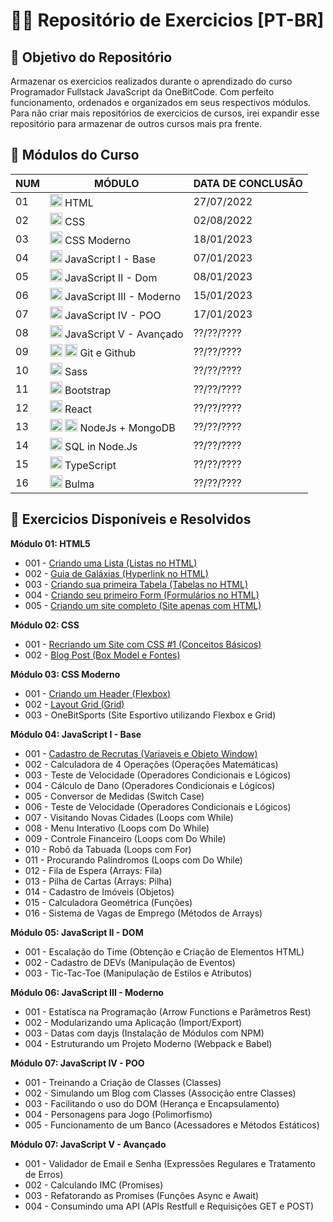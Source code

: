 # 🤘🏽 Repositório de Exercicios [PT-BR]

## 🎯 **Objetivo do Repositório**<br>

Armazenar os exercicios realizados durante o aprendizado do curso Programador Fullstack JavaScript da OneBitCode. Com perfeito funcionamento, ordenados e organizados em seus respectivos módulos. Para não criar mais repositórios de exercicios de cursos, irei expandir esse repositório para armazenar de outros cursos mais pra frente.

## 🍁 **Módulos do Curso**

| NUM | MÓDULO                                                                                                                                                                                                                                                 | DATA DE CONCLUSÃO |
| --- | ------------------------------------------------------------------------------------------------------------------------------------------------------------------------------------------------------------------------------------------------------ | ----------------- |
| 01  | <img src="https://cdn.jsdelivr.net/gh/devicons/devicon/icons/html5/html5-original.svg" height='20' width='20'/> HTML                                                                                                                                   | 27/07/2022        |
| 02  | <img src="https://cdn.jsdelivr.net/gh/devicons/devicon/icons/css3/css3-original.svg" height='20' width='20'/> CSS                                                                                                                                      | 02/08/2022        |
| 03  | <img src="https://cdn.jsdelivr.net/gh/devicons/devicon/icons/css3/css3-original.svg" height='20' width='20'/> CSS Moderno                                                                                                                              | 18/01/2023        |
| 04  | <img src="https://cdn.jsdelivr.net/gh/devicons/devicon/icons/javascript/javascript-original.svg" height='20' width='20'/> JavaScript I - Base                                                                                                          | 07/01/2023        |
| 05  | <img src="https://cdn.jsdelivr.net/gh/devicons/devicon/icons/javascript/javascript-original.svg" height='20' width='20'/> JavaScript II - Dom                                                                                                          | 08/01/2023        |
| 06  | <img src="https://cdn.jsdelivr.net/gh/devicons/devicon/icons/javascript/javascript-original.svg" height='20' width='20'/> JavaScript III - Moderno                                                                                                     | 15/01/2023        |
| 07  | <img src="https://cdn.jsdelivr.net/gh/devicons/devicon/icons/javascript/javascript-original.svg" height='20' width='20'/> JavaScript IV - POO                                                                                                          | 17/01/2023        |
| 08  | <img src="https://cdn.jsdelivr.net/gh/devicons/devicon/icons/javascript/javascript-original.svg" height='20' width='20'/> JavaScript V - Avançado                                                                                                      | ??/??/????        |
| 09  | <img src="https://cdn.jsdelivr.net/gh/devicons/devicon/icons/git/git-original.svg" height='20' width='20'/> <img src="https://cdn.jsdelivr.net/gh/devicons/devicon/icons/github/github-original.svg" height='20' width='20'/> Git e Github             | ??/??/????        |
| 10  | <img src="https://cdn.jsdelivr.net/gh/devicons/devicon/icons/sass/sass-original.svg" height='20' width='20'/> Sass                                                                                                                                     | ??/??/????        |
| 11  | <img src="https://cdn.jsdelivr.net/gh/devicons/devicon/icons/bootstrap/bootstrap-original.svg" height='20' width='20'/> Bootstrap                                                                                                                      | ??/??/????        |
| 12  | <img src="https://cdn.jsdelivr.net/gh/devicons/devicon/icons/react/react-original.svg" height='20' width='20'/> React                                                                                                                                  | ??/??/????        |
| 13  | <img src="https://cdn.jsdelivr.net/gh/devicons/devicon/icons/nodejs/nodejs-original.svg" height='20' width='20'/> <img src="https://cdn.jsdelivr.net/gh/devicons/devicon/icons/mongodb/mongodb-original.svg" height='20' width='20'/> NodeJs + MongoDB | ??/??/????        |
| 14  | <img src="https://cdn.jsdelivr.net/gh/devicons/devicon/icons/sequelize/sequelize-original.svg" height='20' width='20'/> SQL in Node.Js                                                                                                                 | ??/??/????        |
| 15  | <img src="https://cdn.jsdelivr.net/gh/devicons/devicon/icons/typescript/typescript-original.svg" height='20' width='20'/> TypeScript                                                                                                                   | ??/??/????        |
| 16  | <img src="https://cdn.jsdelivr.net/gh/devicons/devicon/icons/bulma/bulma-plain.svg" height='20' width='20'/> Bulma                                                                                                                                     | ??/??/????        |

## 🌿 **Exercicios Disponíveis e Resolvidos**

**Módulo 01: HTML5**

- 001 - <a href="/OneBitCode/Módulo 01 - HTML/001 - Criando uma Lista (Listas no HTML)/">Criando uma Lista (Listas no HTML)</a>
- 002 - <a href="/OneBitCode/Módulo 01 - HTML/002 - Guia de Galáxias (Hyperlink no HTML)/">Guia de Galáxias (Hyperlink no HTML)</a>
- 003 - <a href="/OneBitCode/Módulo 01 - HTML/003 - Criando sua primeira Tabela (Tabelas no HTML)/">Criando sua primeira Tabela (Tabelas no HTML)</a>
- 004 - <a href="/OneBitCode/Módulo 01 - HTML/004 - Criando seu primeiro Form (Formulários no HTML)/">Criando seu primeiro Form (Formulários no HTML)</a>
- 005 - <a href="/OneBitCode/Módulo 01 - HTML/005 - Criando um site completo (Site apenas com HTML)/">Criando um site completo (Site apenas com HTML)</a>

**Módulo 02: CSS**

- 001 - <a href="/OneBitCode/Módulo 02 - CSS/001 - Recriando um Site com CSS #1 (Conceitos Básicos)/">Recriando um Site com CSS #1 (Conceitos Básicos)</a>
- 002 - <a href="/OneBitCode/Módulo 02 - CSS/002 - Blog Post (Box Model e Fontes)/">Blog Post (Box Model e Fontes)</a>

**Módulo 03: CSS Moderno**

- 001 - <a href="/OneBitCode/Módulo 03 - CSS Moderno/001 - Criando um Header (Flexbox)/">Criando um Header (Flexbox)</a>
- 002 - <a href="/OneBitCode/Módulo 03 - CSS Moderno/002 - Layout Grid (Grid)/">Layout Grid (Grid)</a>
- 003 - OneBitSports (Site Esportivo utilizando Flexbox e Grid)

**Módulo 04: JavaScript I - Base**

- 001 - <a href="/OneBitCode/Módulo 04 - JavaScript I (Base)/001 - Cadastro de Recrutas (Variaveis e Objeto Window)/">Cadastro de Recrutas (Variaveis e Objeto Window)</a>
- 002 - Calculadora de 4 Operações (Operações Matemáticas)
- 003 - Teste de Velocidade (Operadores Condicionais e Lógicos)
- 004 - Cálculo de Dano (Operadores Condicionais e Lógicos)
- 005 - Conversor de Medidas (Switch Case)
- 006 - Teste de Velocidade (Operadores Condicionais e Lógicos)
- 007 - Visitando Novas Cidades (Loops com While)
- 008 - Menu Interativo (Loops com Do While)
- 009 - Controle Financeiro (Loops com Do While)
- 010 - Robô da Tabuada (Loops com For)
- 011 - Procurando Palíndromos (Loops com Do While)
- 012 - Fila de Espera (Arrays: Fila)
- 013 - Pilha de Cartas (Arrays: Pilha)
- 014 - Cadastro de Imóveis (Objetos)
- 015 - Calculadora Geométrica (Funções)
- 016 - Sistema de Vagas de Emprego (Métodos de Arrays)

**Módulo 05: JavaScript II - DOM**

- 001 - Escalação do Time (Obtenção e Criação de Elementos HTML)
- 002 - Cadastro de DEVs (Manipulação de Eventos)
- 003 - Tic-Tac-Toe (Manipulação de Estilos e Atributos)

**Módulo 06: JavaScript III - Moderno**

- 001 - Estatísca na Programação (Arrow Functions e Parâmetros Rest)
- 002 - Modularizando uma Aplicação (Import/Export)
- 003 - Datas com dayjs (Instalação de Módulos com NPM)
- 004 - Estruturando um Projeto Moderno (Webpack e Babel)

**Módulo 07: JavaScript IV - POO**

- 001 - Treinando a Criação de Classes (Classes)
- 002 - Simulando um Blog com Classes (Associção entre Classes)
- 003 - Facilitando o uso do DOM (Herança e Encapsulamento)
- 004 - Personagens para Jogo (Polimorfismo)
- 005 - Funcionamento de um Banco (Acessadores e Métodos Estáticos)

**Módulo 07: JavaScript V - Avançado**

- 001 - Validador de Email e Senha (Expressões Regulares e Tratamento de Erros)
- 002 - Calculando IMC (Promises)
- 003 - Refatorando as Promises (Funções Async e Await)
- 004 - Consumindo uma API (APIs Restfull e Requisições GET e POST)
